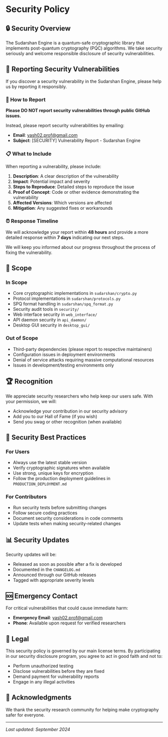 # Security Policy

## 🔒 Security Overview

The Sudarshan Engine is a quantum-safe cryptographic library that implements post-quantum cryptography (PQC) algorithms. We take security seriously and welcome responsible disclosure of security vulnerabilities.

## 🚨 Reporting Security Vulnerabilities

If you discover a security vulnerability in the Sudarshan Engine, please help us by reporting it responsibly.

### 📧 How to Report

**Please DO NOT report security vulnerabilities through public GitHub issues.**

Instead, please report security vulnerabilities by emailing:
- **Email**: yash02.prof@gmail.com
- **Subject**: [SECURITY] Vulnerability Report - Sudarshan Engine

### 📋 What to Include

When reporting a vulnerability, please include:

1. **Description**: A clear description of the vulnerability
2. **Impact**: Potential impact and severity
3. **Steps to Reproduce**: Detailed steps to reproduce the issue
4. **Proof of Concept**: Code or other evidence demonstrating the vulnerability
5. **Affected Versions**: Which versions are affected
6. **Mitigation**: Any suggested fixes or workarounds

### ⏰ Response Timeline

We will acknowledge your report within **48 hours** and provide a more detailed response within **7 days** indicating our next steps.

We will keep you informed about our progress throughout the process of fixing the vulnerability.

## 🎯 Scope

### In Scope
- Core cryptographic implementations in `sudarshan/crypto.py`
- Protocol implementations in `sudarshan/protocols.py`
- SPQ format handling in `sudarshan/spq_format.py`
- Security audit tools in `security/`
- Web interface security in `web_interface/`
- API daemon security in `api_daemon/`
- Desktop GUI security in `desktop_gui/`

### Out of Scope
- Third-party dependencies (please report to respective maintainers)
- Configuration issues in deployment environments
- Denial of service attacks requiring massive computational resources
- Issues in development/testing environments only

## 🏆 Recognition

We appreciate security researchers who help keep our users safe. With your permission, we will:

- Acknowledge your contribution in our security advisory
- Add you to our Hall of Fame (if you wish)
- Send you swag or other recognition (when available)

## 🔧 Security Best Practices

### For Users
- Always use the latest stable version
- Verify cryptographic signatures when available
- Use strong, unique keys for encryption
- Follow the production deployment guidelines in `PRODUCTION_DEPLOYMENT.md`

### For Contributors
- Run security tests before submitting changes
- Follow secure coding practices
- Document security considerations in code comments
- Update tests when making security-related changes

## 📊 Security Updates

Security updates will be:
- Released as soon as possible after a fix is developed
- Documented in the `CHANGELOG.md`
- Announced through our GitHub releases
- Tagged with appropriate severity levels

## 🆘 Emergency Contact

For critical vulnerabilities that could cause immediate harm:
- **Emergency Email**: yash02.prof@gmail.com
- **Phone**: Available upon request for verified researchers

## 📜 Legal

This security policy is governed by our main license terms. By participating in our security disclosure program, you agree to act in good faith and not to:
- Perform unauthorized testing
- Disclose vulnerabilities before they are fixed
- Demand payment for vulnerability reports
- Engage in any illegal activities

## 🙏 Acknowledgments

We thank the security research community for helping make cryptography safer for everyone.

---

*Last updated: September 2024*